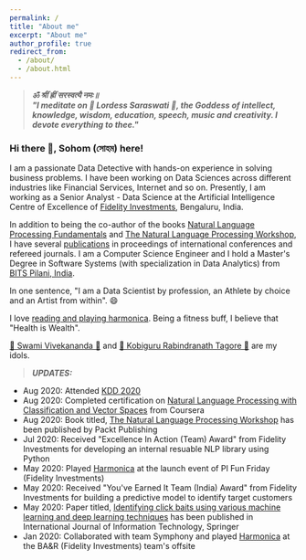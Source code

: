 ```yaml
---
permalink: /
title: "About me"
excerpt: "About me"
author_profile: true
redirect_from: 
  - /about/
  - /about.html
---
```

> **_ॐ श्रीं ह्रीं सरस्वत्यै नमः॥ <br> "I meditate on 🙏 Lordess Saraswati 🙏, the Goddess of intellect, knowledge, wisdom, education, speech, music and creativity. I devote everything to thee."_**

### Hi there 👋, Sohom (সোহম) here!
I am a passionate Data Detective with hands-on experience in solving business problems. 
I have been working on Data Sciences across different industries like Financial Services, Internet and so on. Presently, I am working as a Senior Analyst - Data Science at the Artificial Intelligence Centre of Excellence of [Fidelity Investments](https://www.fidelity.com/), Bengaluru, India. 

In addition to being the co-author of the books [Natural Language Processing Fundamentals](https://www.packtpub.com/in/big-data-and-business-intelligence/natural-language-processing-fundamentals) and [The Natural Language Processing Workshop](https://www.packtpub.com/in/data/the-natural-language-processing-workshop-second-edition), I have several [publications](https://scholar.google.com/citations?user=7Jm4_McAAAAJ&hl=en) in proceedings of international conferences and refereed journals.
I am a Computer Science Engineer and I hold a Master's Degree in Software Systems (with specialization in Data Analytics) from [BITS Pilani, India](http://www.bits-pilani.ac.in/).

In one sentence, "I am a Data Scientist by profession, an Athlete by choice and an Artist from within". 😄

I love [reading and playing harmonica](https://www.youtube.com/channel/UCDFFMnTn71JcYqXO3IpRUsw). Being a fitness buff, I believe that "Health is Wealth".

[🙏 Swami Vivekananda 🙏](https://en.wikipedia.org/wiki/Swami_Vivekananda) and [🙏 Kobiguru Rabindranath Tagore 🙏](https://en.wikipedia.org/wiki/Rabindranath_Tagore) are my idols.

> **_UPDATES:_** 
  * Aug 2020: Attended [KDD 2020](https://www.kdd.org/kdd2020/)
  * Aug 2020: Completed certification on [Natural Language Processing with Classification and Vector Spaces](https://coursera.org/share/832fb751524733c2c720193501866465) from Coursera
  * Aug 2020: Book titled, [The Natural Language Processing Workshop](https://www.packtpub.com/in/data/the-natural-language-processing-workshop-second-edition) has been published by Packt Publishing
  * Jul 2020: Received "Excellence In Action (Team) Award" from Fidelity Investments for developing an internal resuable NLP library using Python
  * May 2020: Played [Harmonica](https://youtu.be/ajFlw7rnfkI) at the launch event of PI Fun Friday (Fidelity Investments)
  * May 2020: Received "You've Earned It Team (India) Award" from Fidelity Investments for building a predictive model to identify target customers
  * May 2020: Paper titled, [Identifying click baits using various machine learning and deep learning techniques](https://doi.org/10.1007/s41870-020-00473-1) has been published in International Journal of Information Technology, Springer
  * Jan 2020: Collaborated with team Symphony and played [Harmonica](https://www.youtube.com/watch?v=6pQG9bb1QaM) at the BA&R (Fidelity Investments) team's offsite
